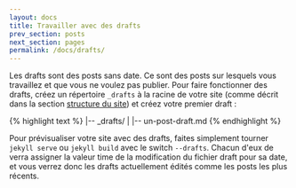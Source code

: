 ```yaml
---
layout: docs
title: Travailler avec des drafts
prev_section: posts
next_section: pages
permalink: /docs/drafts/
---
```


Les drafts sont des posts sans date. Ce sont des posts sur lesquels vous travaillez et que vous ne voulez pas publier. Pour faire fonctionner des  drafts, créez un répertoire `_drafts` à la racine de votre site (comme décrit dans la section [structure du site](/docs/structure/)) et créez votre premier draft :

{% highlight text %}
|-- _drafts/
|   |-- un-post-draft.md
{% endhighlight %}

Pour prévisualiser votre site avec des drafts, faites simplement tourner `jekyll serve` ou `jekyll build` avec le switch `--drafts`.  Chacun d'eux de verra assigner la valeur time de la modification du fichier draft pour sa date, et vous verrez donc les drafts actuellement édités comme les posts les plus récents.
